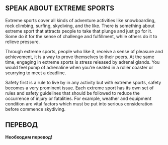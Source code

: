 ## SPEAK ABOUT EXTREME SPORTS

Extreme sports cover all kinds of adventure activities like snowboarding, rock climbing, surfing, skydiving, and the like. There is something about extreme sport that attracts people to take that plunge and just go for it. Some do it for the sense of challenge and fulfillment, while others do it to relieve pressure.

Through extreme sports, people who like it, receive a sense of pleasure and achievement, it is a way to prove themselves to their peers. At the same time, engaging in extreme sports is stress released by adrenal glands. You would feel pump of adrenaline when you’re seated in a roller coaster or scurrying to meet a deadline.

Safety first is a rule to live by in any activity but with extreme sports, safety becomes a very prominent issue. Each extreme sport has its own set of rules and safety guidelines that should be followed to reduce the occurrence of injury or fatalities. For example, weather and equipment condition are vital factors which must be put into serious consideration before commence skydiving.

## ПЕРЕВОД

**Необходим перевод!**